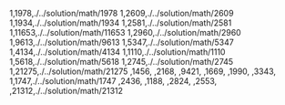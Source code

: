 1,1978,./../solution/math/1978
1,2609,./../solution/math/2609
1,1934,./../solution/math/1934
1,2581,./../solution/math/2581
1,11653,./../solution/math/11653
1,2960,./../solution/math/2960
1,9613,./../solution/math/9613
1,5347,./../solution/math/5347
1,4134,./../solution/math/4134
1,1110,./../solution/math/1110
1,5618,./../solution/math/5618
1,2745,./../solution/math/2745
1,21275,./../solution/math/21275
,1456,
,2168,
,9421,
,1669,
,1990,
,3343,
1,1747,./../solution/math/1747
,2436,
,1188,
,2824,
,2553,
,21312,./../solution/math/21312
